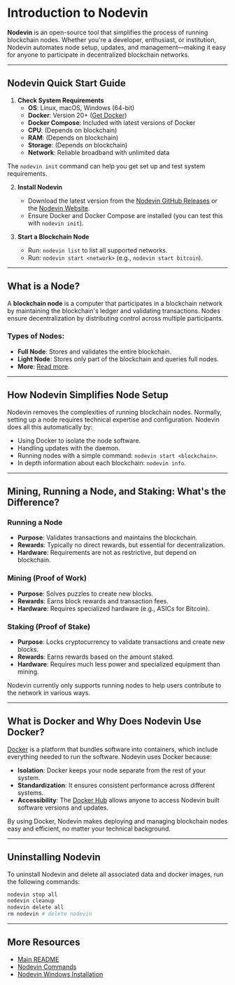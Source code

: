 # Introduction to Nodevin

**Nodevin** is an open-source tool that simplifies the process of running blockchain nodes. Whether you're a developer, enthusiast, or institution, Nodevin automates node setup, updates, and management—making it easy for anyone to participate in decentralized blockchain networks.

---

## Nodevin Quick Start Guide

1. **Check System Requirements**
   - **OS**: Linux, macOS, Windows (64-bit)
   - **Docker**: Version 20+ ([Get Docker](https://docs.docker.com/get-docker/))
   - **Docker Compose**: Included with latest versions of Docker
   - **CPU**: (Depends on blockchain)
   - **RAM**: (Depends on blockchain)
   - **Storage**: (Depends on blockchain)
   - **Network**: Reliable broadband with unlimited data

The `nodevin init` command can help you get set up and test system requirements.

2. **Install Nodevin**
   - Download the latest version from the [Nodevin GitHub Releases](https://github.com/fiftysixcrypto/nodevin/releases) or the [Nodevin Website](https://nodevin.xyz).
   - Ensure Docker and Docker Compose are installed (you can test this with `nodevin init`).

3. **Start a Blockchain Node**
   - Run: `nodevin list` to list all supported networks.
   - Run: `nodevin start <network>` (e.g., `nodevin start bitcoin`).

---

## What is a Node?

A **blockchain node** is a computer that participates in a blockchain network by maintaining the blockchain's ledger and validating transactions. Nodes ensure decentralization by distributing control across multiple participants.

### Types of Nodes:
- **Full Node**: Stores and validates the entire blockchain.
- **Light Node**: Stores only part of the blockchain and queries full nodes.
- **More**: [Read more](https://getblock.io/blog/blockchain-node-types/).

---

## How Nodevin Simplifies Node Setup

Nodevin removes the complexities of running blockchain nodes. Normally, setting up a node requires technical expertise and configuration. Nodevin does all this automatically by:
- Using Docker to isolate the node software.
- Handling updates with the daemon.
- Running nodes with a simple command: `nodevin start <blockchain>`.
- In depth information about each blockchain: `nodevin info`.

---

## Mining, Running a Node, and Staking: What's the Difference?

### Running a Node
- **Purpose**: Validates transactions and maintains the blockchain.
- **Rewards**: Typically no direct rewards, but essential for decentralization.
- **Hardware**: Requirements are not as restrictive, but depend on blockchain.
  
### Mining (Proof of Work)
- **Purpose**: Solves puzzles to create new blocks.
- **Rewards**: Earns block rewards and transaction fees.
- **Hardware**: Requires specialized hardware (e.g., ASICs for Bitcoin).

### Staking (Proof of Stake)
- **Purpose**: Locks cryptocurrency to validate transactions and create new blocks.
- **Rewards**: Earns rewards based on the amount staked.
- **Hardware**: Requires much less power and specialized equipment than mining.

Nodevin currently only supports running nodes to help users contribute to the network in various ways.

---

## What is Docker and Why Does Nodevin Use Docker?

[Docker](https://docs.docker.com/get-started/) is a platform that bundles software into containers, which include everything needed to run the software. Nodevin uses Docker because:
- **Isolation**: Docker keeps your node separate from the rest of your system.
- **Standardization**: It ensures consistent performance across different systems.
- **Accessibility**: The [Docker Hub](https://hub.docker.com/u/fiftysix) allows anyone to access Nodevin built software versions and updates.

By using Docker, Nodevin makes deploying and managing blockchain nodes easy and efficient, no matter your technical background.

---

## Uninstalling Nodevin

To uninstall Nodevin and delete all associated data and docker images, run the following commands:

```sh
nodevin stop all
nodevin cleanup
nodevin delete all
rm nodevin # delete nodevin
```

---

## More Resources
- [Main README](../README.md)
- [Nodevin Commands](./cli-commands.md)
- [Nodevin Windows Installation](./windows-setup.md)

